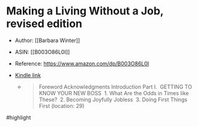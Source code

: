 # Making a Living Without a Job, revised edition

* Author: [[Barbara Winter]]
* ASIN: [[B003O86L0I]]
* Reference: https://www.amazon.com/dp/B003O86L0I
* [Kindle link](kindle://book?action=open&asin=B003O86L0I)


  - > Foreword Acknowledgments Introduction Part I.  GETTING TO KNOW YOUR NEW BOSS  1. What Are the Odds in Times like These?  2. Becoming Joyfully Jobless  3. Doing First Things First (location: 29)


#highlight